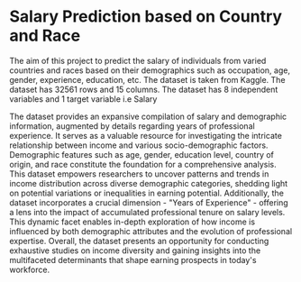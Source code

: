 # Salary Prediction based on Country and Race
The aim of this project to predict the salary of individuals from varied countries and races based on their demographics such as occupation, age, gender, experience, education, etc. 
The dataset is taken from Kaggle. The dataset has 32561 rows and 15 columns. The dataset has 8 independent variables and 1 target variable i.e Salary

The dataset provides an expansive compilation of salary and demographic information, augmented by details regarding years of professional experience. 
It serves as a valuable resource for investigating the intricate relationship between income and various socio-demographic factors. Demographic features such as age, gender, education level, country of origin, and race constitute the foundation for a comprehensive analysis. This dataset empowers researchers to uncover patterns and trends in income distribution across diverse demographic categories, shedding light on potential variations or inequalities in earning potential. Additionally, the dataset incorporates a crucial dimension - "Years of Experience" - offering a lens into the impact of accumulated professional tenure on salary levels. This dynamic facet enables in-depth exploration of how income is influenced by both demographic attributes and the evolution of professional expertise. Overall, the dataset presents an opportunity for conducting exhaustive studies on income diversity and gaining insights into the multifaceted determinants that shape earning prospects in today's workforce.
